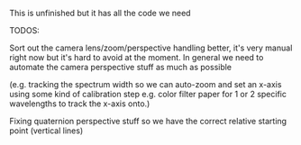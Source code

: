 This is unfinished but it has all the code we need



TODOS:

Sort out the camera lens/zoom/perspective handling better, it's very manual right now but it's hard to avoid at the moment. In general we need to automate the camera perspective stuff as much as possible 

(e.g. tracking the spectrum width so we can auto-zoom and set an x-axis using some kind of calibration step e.g. color filter paper for 1 or 2 specific wavelengths to track the x-axis onto.)

Fixing quaternion perspective stuff so we have the correct relative starting point (vertical lines)